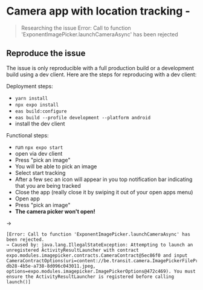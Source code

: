 # Camera app with location tracking -

> Researching the issue Error: Call to function 'ExponentImagePicker.launchCameraAsync' has been rejected

## Reproduce the issue

The issue is only reproducible with a full production build or a development build using a dev client.
Here are the steps for reproducing with a dev client:

Deployment steps:

- `yarn install`
- `npx expo install`
- `eas build:configure`
- `eas build --profile development --platform android`
- install the dev client

Functional steps:

- run `npx expo start`
- open via dev client
- Press "pick an image"
- You will be able to pick an image
- Select start tracking
- After a few sec an icon will appear in you top notification bar indicating that you are being tracked
- Close the app (really close it by swiping it out of your open apps menu)
- Open app
- Press "pick an image"
- **The camera picker won't open!**

->

```
[Error: Call to function 'ExponentImagePicker.launchCameraAsync' has been rejected.
→ Caused by: java.lang.IllegalStateException: Attempting to launch an unregistered ActivityResultLauncher with contract expo.modules.imagepicker.contracts.CameraContract@5ec86f0 and input CameraContractOptions(uri=content://be.transit.camera.ImagePickerFileProvider/cached_expo_files/ImagePicker/b6cee57e-db28-4b5e-a738-8d096c043011.jpeg, options=expo.modules.imagepicker.ImagePickerOptions@472c469). You must ensure the ActivityResultLauncher is registered before calling launch()]
```
